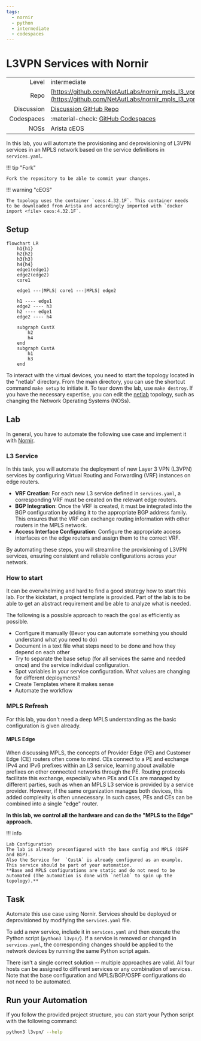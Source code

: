 ```yaml
---
tags:
  - nornir
  - python
  - intermediate
  - codespaces
---
```


# L3VPN Services with Nornir


|             |                                                                                                                      |
| ----------: | :--------------------------------------------------------------------------------------------------------------------|
| Level       | intermediate                                                                                                         |
| Repo        | [https://github.com/NetAutLabs/nornir_mpls_l3_vpn_service](https://github.com/NetAutLabs/nornir_mpls_l3_vpn_service) |
| Discussion  | [Discussion GitHub Repo](https://github.com/NetAutLabs/nornir_mpls_l3_vpn_service/discussions)                       |
| Codespaces  | :material-check: [GitHub Codespaces](https://codespaces.new/NetAutLabs/nornir_mpls_l3_vpn_service)                   |
| NOSs        | Arista cEOS                                                                                                          |


In this lab, you will automate the provisioning and deprovisioning of L3VPN services in an MPLS network based on the service definitions in `services.yaml`.

!!! tip "Fork"

    Fork the repository to be able to commit your changes.


!!! warning "cEOS"

    The topology uses the container `ceos:4.32.1F`. This container needs to be downloaded from Arista and accordingly imported with `docker import <file> ceos:4.32.1F`.



## Setup

``` mermaid
flowchart LR
    h1{h1}
    h2{h2}
    h3{h3}
    h4{h4}
    edge1(edge1)
    edge2(edge2)
    core1
    
    edge1 ---|MPLS| core1 ---|MPLS| edge2
    
    h1 ---- edge1
    edge2 ---- h3
    h2 ---- edge1
    edge2 ---- h4

    subgraph CustX
        h2
        h4
    end
    subgraph CustA
        h1
        h3
    end

```

To interact with the virtual devices, you need to start the topology located in the "netlab" directory. From the main directory, you can use the shortcut command `make setup` to initiate it. To tear down the lab, use `make destroy`. If you have the necessary expertise, you can edit the [netlab](https://netlab.tools) topology, such as changing the Network Operating Systems (NOSs).


## Lab
In general, you have to automate the following use case and implement it with [Nornir](https://nornir.readthedocs.io/en/stable/index.html).


### L3 Service

In this task, you will automate the deployment of new Layer 3 VPN (L3VPN) services by configuring Virtual Routing and Forwarding (VRF) instances on edge routers.

- **VRF Creation**: For each new L3 service defined in `services.yaml`, a corresponding VRF must be created on the relevant edge routers.
- **BGP Integration**: Once the VRF is created, it must be integrated into the BGP configuration by adding it to the appropriate BGP address family. This ensures that the VRF can exchange routing information with other routers in the MPLS network.
- **Access Interface Configuration**: Configure the appropriate access interfaces on the edge routers and assign them to the correct VRF.

By automating these steps, you will streamline the provisioning of L3VPN services, ensuring consistent and reliable configurations across your network.

### How to start


It can be overwhelming and hard to find a good strategy how to start this lab.
For the kickstart, a project template is provided.
Part of the lab is to be able to get an abstract requirement and be able to analyze what is needed.


The following is a possible approach to reach the goal as efficiently as possible.


- Configure it manually (Bevor you can automate something you should understand what you need to do)
- Document in a text file what steps need to be done and how they depend on each other
- Try to separate the base setup (for all services the same and needed once) and the service individual configuration.
- Spot variables in your service configuration. What values are changing for different deployments?
- Create Templates where it makes sense
- Automate the workflow



### MPLS Refresh

For this lab, you don't need a deep MPLS understanding as the basic configuration is given already.

#### MPLS Edge

When discussing MPLS, the concepts of Provider Edge (PE) and Customer Edge (CE) routers often come to mind. CEs connect to a PE and exchange IPv4 and IPv6 prefixes within an L3 service, learning about available prefixes on other connected networks through the PE. Routing protocols facilitate this exchange, especially when PEs and CEs are managed by different parties, such as when an MPLS L3 service is provided by a service provider. However, if the same organization manages both devices, this added complexity is often unnecessary. In such cases, PEs and CEs can be combined into a single "edge" router.

**In this lab, we control all the hardware and can do the "MPLS to the Edge" approach.**

!!! info 

    Lab Configuration
    The lab is already preconfigured with the base config and MPLS (OSPF and BGP).
    Also the Service for  `CustA` is already configured as an example. This service should be part of your automation.
    **Base and MPLS configurations are static and do not need to be automated (The automation is done with `netlab` to spin up the topology).**


## Task

Automate this use case using Nornir. Services should be deployed or deprovisioned by modifying the `services.yaml` file.

To add a new service, include it in `services.yaml` and then execute the Python script (`python3 l3vpn/`). If a service is removed or changed in `services.yaml`, the corresponding changes should be applied to the network devices by running the same Python script again.

There isn't a single correct solution -- multiple approaches are valid. All four hosts can be assigned to different services or any combination of services. Note that the base configuration and MPLS/BGP/OSPF configurations do not need to be automated.


## Run your Automation

If you follow the provided project structure, you can start your Python script with the following command:

```bash
python3 l3vpn/ --help
```

